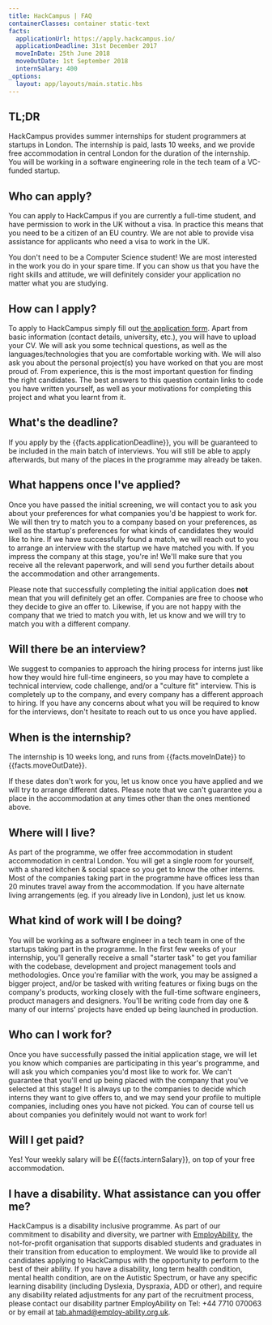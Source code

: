 ```yaml
---
title: HackCampus | FAQ
containerClasses: container static-text
facts:
  applicationUrl: https://apply.hackcampus.io/
  applicationDeadline: 31st December 2017
  moveInDate: 25th June 2018
  moveOutDate: 1st September 2018
  internSalary: 400
_options:
  layout: app/layouts/main.static.hbs
---
```


## TL;DR

HackCampus provides summer internships for student programmers at startups in London. The internship is paid, lasts 10 weeks, and we provide free accommodation in central London for the duration of the internship. You will be working in a software engineering role in the tech team of a VC-funded startup.

## Who can apply?

You can apply to HackCampus if you are currently a full-time student, and have permission to work in the UK without a visa. In practice this means that you need to be a citizen of an EU country. We are not able to provide visa assistance for applicants who need a visa to work in the UK.

You don't need to be a Computer Science student! We are most interested in the work you do in your spare time. If you can show us that you have the right skills and attitude, we will definitely consider your application no matter what you are studying.

## How can I apply?

To apply to HackCampus simply fill out [the application form]({{facts.applicationUrl}}). Apart from basic information (contact details, university, etc.), you will have to upload your CV. We will ask you some technical questions, as well as the languages/technologies that you are comfortable working with. We will also ask you about the personal project(s) you have worked on that you are most proud of. From experience, this is the most important question for finding the right candidates. The best answers to this question contain links to code you have written yourself, as well as your motivations for completing this project and what you learnt from it.

## What's the deadline?

If you apply by the {{facts.applicationDeadline}}, you will be guaranteed to be included in the main batch of interviews. You will still be able to apply afterwards, but many of the places in the programme may already be taken.

## What happens once I've applied?

Once you have passed the initial screening, we will contact you to ask you about your preferences for what companies you'd be happiest to work for. We will then try to match you to a company based on your preferences, as well as the startup's preferences for what kinds of candidates they would like to hire. If we have successfully found a match, we will reach out to you to arrange an interview with the startup we have matched you with. If you impress the company at this stage, you're in! We'll make sure that you receive all the relevant paperwork, and will send you further details about the accommodation and other arrangements.

Please note that successfully completing the initial application does **not** mean that you will definitely get an offer. Companies are free to choose who they decide to give an offer to. Likewise, if you are not happy with the company that we tried to match you with, let us know and we will try to match you with a different company.

## Will there be an interview?

We suggest to companies to approach the hiring process for interns just like how they would hire full-time engineers, so you may have to complete a technical interview, code challenge, and/or a "culture fit" interview. This is completely up to the company, and every company has a different approach to hiring. If you have any concerns about what you will be required to know for the interviews, don't hesitate to reach out to us once you have applied.

## When is the internship?

The internship is 10 weeks long, and runs from {{facts.moveInDate}} to {{facts.moveOutDate}}.

If these dates don't work for you, let us know once you have applied and we will try to arrange different dates. Please note that we can't guarantee you a place in the accommodation at any times other than the ones mentioned above.

## Where will I live?

As part of the programme, we offer free accommodation in student accommodation in central London. You will get a single room for yourself, with a shared kitchen & social space so you get to know the other interns. Most of the companies taking part in the programme have offices less than 20 minutes travel away from the accommodation.
If you have alternate living arrangements (eg. if you already live in London), just let us know.

## What kind of work will I be doing?

You will be working as a software engineer in a tech team in one of the startups taking part in the programme. In the first few weeks of your internship, you'll generally receive a small "starter task" to get you familiar with the codebase, development and project management tools and methodologies. Once you're familiar with the work, you may be assigned a bigger project, and/or be tasked with writing features or fixing bugs on the company's products, working closely with the full-time software engineers, product managers and designers. You'll be writing code from day one & many of our interns' projects have ended up being launched in production.

## Who can I work for?

Once you have successfully passed the initial application stage, we will let you know which companies are participating in this year's programme, and will ask you which companies you'd most like to work for.
We can't guarantee that you'll end up being placed with the company that you've selected at this stage!
It is always up to the companies to decide which interns they want to give offers to, and we may send your profile to multiple companies, including ones you have not picked. You can of course tell us about companies you definitely would not want to work for!

## Will I get paid?

Yes! Your weekly salary will be £{{facts.internSalary}}, on top of your free accommodation.

## I have a disability. What assistance can you offer me?

HackCampus is a disability inclusive programme. As part of our commitment to disability and diversity, we partner with [EmployAbility](https://www.employ-ability.org.uk/), the not-for-profit organisation that supports disabled students and graduates in their transition from education to employment. We would like to provide all candidates applying to HackCampus with the opportunity to perform to the best of their ability. If you have a disability, long term health condition, mental health condition, are on the Autistic Spectrum, or have any specific learning disability (including Dyslexia, Dyspraxia, ADD or other), and require any disability related adjustments for any part of the recruitment process, please contact our disability partner EmployAbility on Tel: +44 7710 070063 or by email at tab.ahmad@employ-ability.org.uk.
